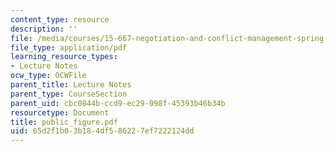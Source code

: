 ```yaml
---
content_type: resource
description: ''
file: /media/courses/15-667-negotiation-and-conflict-management-spring-2001/65d2f1b03b184df586227ef7222124dd_public_figure.pdf
file_type: application/pdf
learning_resource_types:
- Lecture Notes
ocw_type: OCWFile
parent_title: Lecture Notes
parent_type: CourseSection
parent_uid: cbc0844b-ccd9-ec29-098f-45393b46b34b
resourcetype: Document
title: public_figure.pdf
uid: 65d2f1b0-3b18-4df5-8622-7ef7222124dd
---
```

